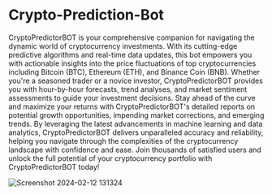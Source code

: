 # Crypto-Prediction-Bot
CryptoPredictorBOT is your comprehensive companion for navigating the dynamic world of cryptocurrency investments. With its cutting-edge predictive algorithms and real-time data updates, this bot empowers you with actionable insights into the price fluctuations of top cryptocurrencies including Bitcoin (BTC), Ethereum (ETH), and Binance Coin (BNB). Whether you're a seasoned trader or a novice investor, CryptoPredictorBOT provides you with hour-by-hour forecasts, trend analyses, and market sentiment assessments to guide your investment decisions. Stay ahead of the curve and maximize your returns with CryptoPredictorBOT's detailed reports on potential growth opportunities, impending market corrections, and emerging trends. By leveraging the latest advancements in machine learning and data analytics, CryptoPredictorBOT delivers unparalleled accuracy and reliability, helping you navigate through the complexities of the cryptocurrency landscape with confidence and ease. Join thousands of satisfied users and unlock the full potential of your cryptocurrency portfolio with CryptoPredictorBOT today!

![Screenshot 2024-02-12 131324](https://github.com/CryptoPredictionBot/Crypto-Prediction-Bot/assets/159776080/92e6048b-7a77-40ef-a366-e97d89064dd2)
